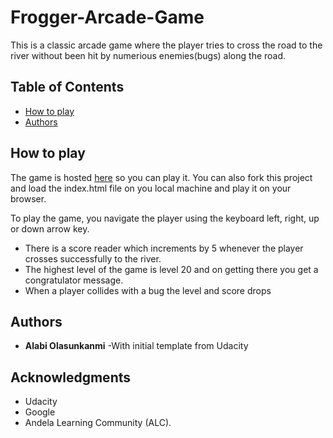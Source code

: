 # Frogger-Arcade-Game
This is a classic arcade game where the player tries to cross the road to the river without been hit by numerious enemies(bugs) along the road.
## Table of Contents

* [How to play](#instructions)
* [Authors](#dependencies)

## How to play

The game is hosted [here](https://olasunkanmi04.github.io/Arcade-Game/) so you can play it.
You can also fork this project and load the index.html file on you local machine and play it on your browser.

To play the game, you navigate the player using the keyboard left, right, up or down arrow key.

* There is a score reader which increments by 5 whenever the player crosses successfully to the river.
* The highest level of the game is level 20 and on getting there you get a congratulator message.
* When a player collides with a bug the level and score drops

## Authors

* **Alabi Olasunkanmi**
-With initial template from Udacity

## Acknowledgments

* Udacity
* Google
* Andela Learning Community (ALC).
